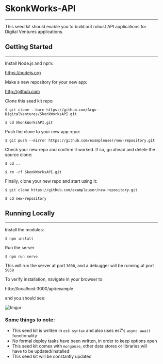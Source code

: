 # SkonkWorks-API
-----------------

This seed kit should enable you to build out robust API applications for Digital Ventures applications.

## Getting Started
----
Install Node.js and npm:

https://nodejs.org

Make a new repository for your new app:

http://github.com

Clone this seed kit repo:

    $ git clone --bare https://github.com/Argo-DigitalVentures/SkonkWorksAPI.git
    
    $ cd SkonkWorksAPI.git
    
Push the clone to your new app repo:

    $ git push --mirror https://github.com/exampleuser/new-repository.git
Check your new repo and confirm it worked. If so, go ahead and delete the source clone:

    $ cd ..

    $ rm -rf SkonkWorksAPI.git
Finally, clone your new repo and start using it:

    $ git clone https://github.com/exampleuser/new-repository.git

    $ cd new-repository
    
## Running Locally
----
Install the modules:
    
    $ npm install
    
Run the server

    $ npm run serve
    
This will run the server at port `3000`, and a debugger will be running at port `5858`

To verify installation, navigate in your browser to

http://localhost:3000/api/example

and you should see:

![Imgur](http://i.imgur.com/pydpamO.jpg)

### Some things to note:

- This seed kit is written in `es6 syntax` and also uses es7's `async await` functionality
- No formal deploy tasks have been written, in order to keep options open
- This seed kit comes with `mongoose`, other data stores or libraries will have to be updated/installed
- This seed kit will be constantly updated